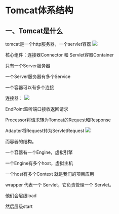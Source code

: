 # Tomcat体系结构

## 一、Tomcat是什么

tomcat是一个http服务器，一个servlet容器
<img src="https://gitee.com/chenyuhua321/tomcat_test/raw/master/Image/image-20200403150321004.png"/>

核心组件：连接器Connector 和 Servlet容器Container

只有一个Server服务器

一个Server服务器有多个Service

一个容器可以有多个连接

连接器：
<img src="https://gitee.com/chenyuhua321/tomcat_test/raw/master/Image/image-20200403151857931.png"/>


EndPoint监听端口接收返回请求

Processor将请求转为Tomcat的Request和Response

Adapter将Request转为ServletRequest
<img src="https://gitee.com/chenyuhua321/tomcat_test/raw/master/Image/image-20200403151020049.png"/>

而容器的结构。

一个容器有一个Engine，虚拟引擎

一个Engine有多个host，虚拟主机

一个host有多个Context 就是我们的项目应用

wrapper 代表一个 Servlet，它负责管理一个 Servlet。

他们会层级load

然后层级start

